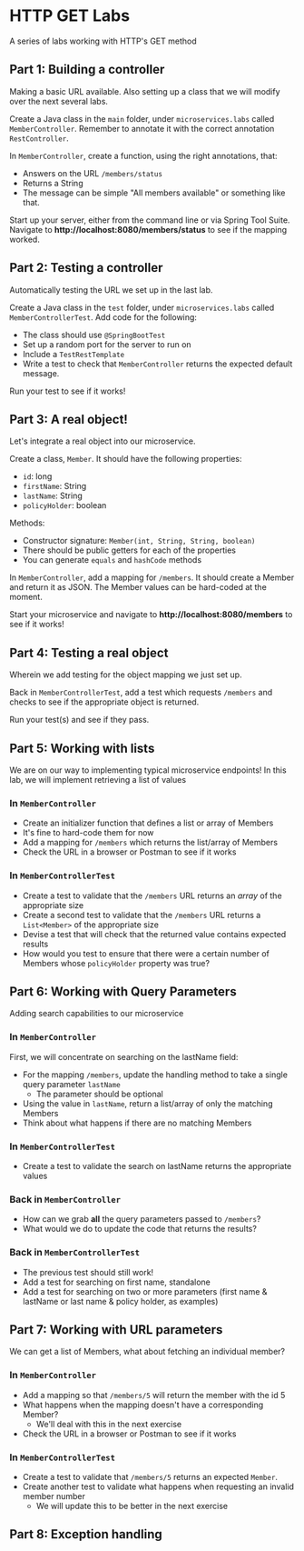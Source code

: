 # HTTP GET Labs

A series of labs working with HTTP's GET method

## Part 1: Building a controller

Making a basic URL available. Also setting up a class that we will modify
over the next several labs.

Create a Java class in the `main` folder, under `microservices.labs` called `MemberController`.
Remember to annotate it with the correct annotation `RestController`.

In `MemberController`, create a function, using the right annotations, that:

- Answers on the URL `/members/status`
- Returns a String
- The message can be simple "All members available" or something like that.

Start up your server, either from the command line or via Spring Tool Suite.
Navigate to **http://localhost:8080/members/status** to see if the mapping worked.

## Part 2: Testing a controller

Automatically testing the URL we set up in the last lab.

Create a Java class in the `test` folder, under `microservices.labs` called `MemberControllerTest`.
Add code for the following:

- The class should use `@SpringBootTest`
- Set up a random port for the server to run on
- Include a `TestRestTemplate`
- Write a test to check that `MemberController` returns the expected default message.

Run your test to see if it works!

## Part 3: A real object!

Let's integrate a real object into our microservice.

Create a class, `Member`. It should have the following properties:

- `id`: long
- `firstName`: String
- `lastName`: String
- `policyHolder`: boolean

Methods:

- Constructor signature: `Member(int, String, String, boolean)`
- There should be public getters for each of the properties
- You can generate `equals` and `hashCode` methods

In `MemberController`, add a mapping for `/members`. It should create a Member and return it as JSON.
The Member values can be hard-coded at the moment.

Start your microservice and navigate to **http://localhost:8080/members** to see if it works!

## Part 4: Testing a real object

Wherein we add testing for the object mapping we just set up.

Back in `MemberControllerTest`, add a test which requests `/members` and checks
to see if the appropriate object is returned.

Run your test(s) and see if they pass.

## Part 5: Working with lists

We are on our way to implementing typical microservice endpoints! In this
lab, we will implement retrieving a list of values

### In `MemberController`

- Create an initializer function that defines a list or array of Members
- It's fine to hard-code them for now
- Add a mapping for `/members` which returns the list/array of Members
- Check the URL in a browser or Postman to see if it works

### In `MemberControllerTest`

- Create a test to validate that the `/members` URL returns an _array_ of the
  appropriate size
- Create a second test to validate that the `/members` URL returns a `List<Member>`
  of the appropriate size
- Devise a test that will check that the returned value contains expected results
- How would you test to ensure that there were a certain number of Members
  whose `policyHolder` property was true?

## Part 6: Working with Query Parameters

Adding search capabilities to our microservice

### In `MemberController`

First, we will concentrate on searching on the lastName field:

- For the mapping `/members`, update the handling method to take a single query parameter `lastName`
  - The parameter should be optional
- Using the value in `lastName`, return a list/array of only the matching Members
- Think about what happens if there are no matching Members

### In `MemberControllerTest`

- Create a test to validate the search on lastName returns the appropriate values

### Back in `MemberController`

- How can we grab **all** the query parameters passed to `/members`?
- What would we do to update the code that returns the results?

### Back in `MemberControllerTest`

- The previous test should still work!
- Add a test for searching on first name, standalone
- Add a test for searching on two or more parameters
  (first name & lastName or last name & policy holder, as examples)

## Part 7: Working with URL parameters

We can get a list of Members, what about fetching an individual member?

### In `MemberController`

- Add a mapping so that `/members/5` will return the member with the id 5
- What happens when the mapping doesn't have a corresponding Member?
  - We'll deal with this in the next exercise
- Check the URL in a browser or Postman to see if it works

### In `MemberControllerTest`

- Create a test to validate that `/members/5` returns an expected `Member`.
- Create another test to validate what happens when requesting an invalid member number
  - We will update this to be better in the next exercise

## Part 8: Exception handling

